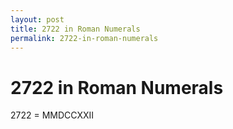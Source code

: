 ```yaml
---
layout: post
title: 2722 in Roman Numerals
permalink: 2722-in-roman-numerals
---
```


# 2722 in Roman Numerals

2722 = MMDCCXXII
